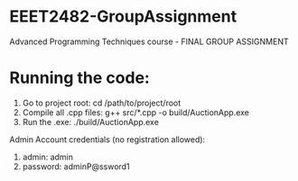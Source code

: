 # EEET2482-GroupAssignment

Advanced Programming Techniques course - FINAL GROUP ASSIGNMENT

# Running the code:

1. Go to project root: cd /path/to/project/root
2. Compile all .cpp files: g++ src/\*.cpp -o build/AuctionApp.exe
3. Run the .exe: ./build/AuctionApp.exe

Admin Account credentials (no registration allowed):

1. admin: admin
2. password: adminP@ssword1

